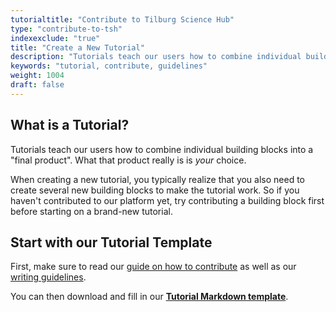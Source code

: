 ```yaml
---
tutorialtitle: "Contribute to Tilburg Science Hub"
type: "contribute-to-tsh"
indexexclude: "true"
title: "Create a New Tutorial"
description: "Tutorials teach our users how to combine individual building blocks into a final product. Learn how to write one."
keywords: "tutorial, contribute, guidelines"
weight: 1004
draft: false
---
```


## What is a Tutorial?

Tutorials teach our users how to combine individual building blocks into a "final product". What that product really is is *your* choice.

When creating a new tutorial, you typically realize that you also need to create several new building blocks to make the tutorial work. So if you haven't contributed to our platform yet, try contributing a building block first before starting on a brand-new tutorial.

## Start with our Tutorial Template

First, make sure to read our [guide on how to contribute](../contribute) as well as our [writing guidelines](../style-guide).

You can then download and fill in our **[Tutorial Markdown template](https://raw.githubusercontent.com/tilburgsciencehub/tsh-website/master/content/tutorials/more-tutorials/contribute-to-tilburg-science-hub/tutorial-shell.md)**.

<!--
The design should always accommodate all users' knowledge levels and avoid confusion. For instance, on a tutorial page, there should be a quick and concise explanation (a sort of TL;DR), as well as a more in-depth exposition for those who need to educate themselves first.

The design should be attractive and easy to use for all our target groups and should strike a balance between glossiness and nerdiness. We want to avoid unnecessary clutter and stock photos. Let's keep it simple.
-->
